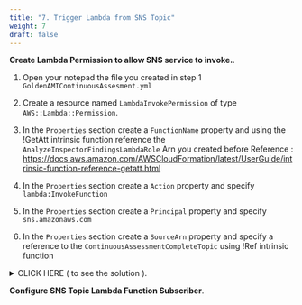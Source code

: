 ```yaml
---
title: "7. Trigger Lambda from SNS Topic"
weight: 7
draft: false
---
```


**Create Lambda Permission to allow SNS service to invoke.**.

1. Open your notepad the file you created in step 1 `GoldenAMIContinuousAssesment.yml`

2. Create a resource named `LambdaInvokePermission` of type `AWS::Lambda::Permission`.

3. In the `Properties` section create a `FunctionName` property and using the !GetAtt intrinsic function reference the `AnalyzeInspectorFindingsLambdaRole` Arn you created before
Reference : https://docs.aws.amazon.com/AWSCloudFormation/latest/UserGuide/intrinsic-function-reference-getatt.html

4. In the `Properties` section create a `Action` property and specify `lambda:InvokeFunction`

5. In the `Properties` section create a `Principal` property and specify `sns.amazonaws.com`

6. In the `Properties` section create a `SourceArn` property and specify a reference to the `ContinuousAssessmentCompleteTopic` using !Ref intrinsic function

        
<details><summary>CLICK HERE ( to see the solution ).</summary>
```
  LambdaInvokePermission: 
    Properties: 
      Action: "lambda:InvokeFunction"
      FunctionName: !GetAtt "AnalyzeInspectorFindingsLambdaFunction.Arn"
      Principal: sns.amazonaws.com
      SourceArn: !Ref "ContinuousAssessmentCompleteTopic"
    Type: "AWS::Lambda::Permission"
```
</details>

**Configure SNS Topic Lambda Function Subscriber**.
